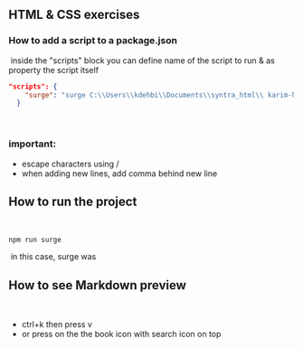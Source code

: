 ## HTML & CSS exercises

### How to add a script to a package.json

​
inside the "scripts" block you can define name of the script to run & as property the script itself
​
​
​

```json
"scripts": {
    "surge": "surge C:\\Users\\kdehbi\\Documents\\syntra_html\\ karim-html-css-syntra_2023.surge.sh"
  }
```

​

### important:

- escape characters using /
- when adding new lines, add comma behind new line
  ​

## How to run the project

​

```
npm run surge
```

​
in this case, surge was
​
​

## How to see Markdown preview

​

- ctrl+k then press v
- or press on the the book icon with search icon on top
